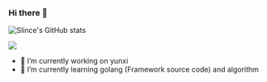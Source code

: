 
### Hi there 👋

![Slince's GitHub stats](https://github-readme-stats.vercel.app/api?username=tracesless&show_icons=true)

[^_^]:
    ![Top Langs](https://github-readme-stats.vercel.app/api/top-langs/?username=tracesless&layout=compact)

![](https://visitor-badge.glitch.me/badge?page_id=tracesless.readme)

- 🔭 I’m currently working on yunxi
- 🌱 I’m currently learning golang (Framework source code) and algorithm


